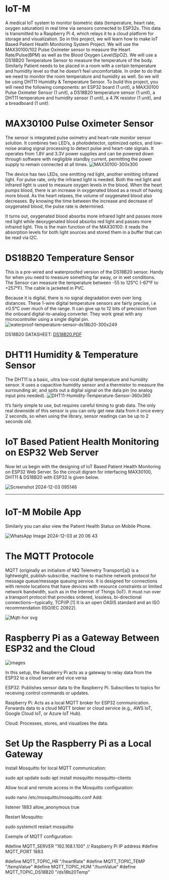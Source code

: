 # IoT-M
A medical IoT system to monitor biometric data (temperature, heart rate, oxygen saturation) in real time via sensors connected to ESP32s. This data is transmitted to a Raspberry Pi 4, which relays it to a cloud platform for storage and visualization.
So in this project, we will learn how to make IoT Based Patient Health Monitoring System Project. We will use the MAX30100/102 Pulse Oximeter sensor to measure the Heart Rate/Pulse(BPM) as well as the Blood Oxygen Level(SpO2). We will use a DS18B20 Temperature Sensor to measure the temperature of the body. Similarly Patient needs to be placed in a room with a certain temperature and humidity level so that he doesn’t feel uncomfortable. In order to do that we need to monitor the room temperature and humidity as well. So we will be using DHT11 Humidity & Temperature Sensor.
To build this project, you will need the following components: an ESP32 board (1 unit), a MAX30100 Pulse Oximeter Sensor (1 unit), a DS18B20 temperature sensor (1 unit), a DHT11 temperature and humidity sensor (1 unit), a 4.7K resistor (1 unit), and a breadboard (1 unit).
# MAX30100 Pulse Oximeter Sensor
The sensor is integrated pulse oximetry and heart-rate monitor sensor solution. It combines two LED’s, a photodetector, optimized optics, and low-noise analog signal processing to detect pulse and heart-rate signals. It operates from 1.8V and 3.3V power supplies and can be powered down through software with negligible standby current, permitting the power supply to remain connected at all times.
![MAX30100-300x300](https://github.com/user-attachments/assets/c88313ce-160a-495c-b24d-3f554c4b1c04)

The device has two LEDs, one emitting red light, another emitting infrared light. For pulse rate, only the infrared light is needed. Both the red light and infrared light is used to measure oxygen levels in the blood. When the heart pumps blood, there is an increase in oxygenated blood as a result of having more blood. As the heart relaxes, the volume of oxygenated blood also decreases. By knowing the time between the increase and decrease of oxygenated blood, the pulse rate is determined.

It turns out, oxygenated blood absorbs more infrared light and passes more red light while deoxygenated blood absorbs red light and passes more infrared light. This is the main function of the MAX30100: it reads the absorption levels for both light sources and stored them in a buffer that can be read via I2C.

# DS18B20 Temperature Sensor
This is a pre-wired and waterproofed version of the DS18B20 sensor. Handy for when you need to measure something far away, or in wet conditions. The Sensor can measure the temperature between -55 to 125°C (-67°F to +257°F). The cable is jacketed in PVC.

Because it is digital, there is no signal degradation even over long distances. These 1-wire digital temperature sensors are fairly precise, i.e ±0.5°C over much of the range. It can give up to 12 bits of precision from the onboard digital-to-analog converter. They work great with any microcontroller using a single digital pin.
![waterproof-temperature-sensor-ds18b20-300x249](https://github.com/user-attachments/assets/19ac0fec-f626-45b8-af4d-40c130b97480)

DS18B20 DATASHEET: 
[DS18B20.PDF](https://github.com/user-attachments/files/17990132/DS18B20.PDF)


# DHT11 Humidity & Temperature Sensor
The DHT11 is a basic, ultra low-cost digital temperature and humidity sensor. It uses a capacitive humidity sensor and a thermistor to measure the surrounding air, and spits out a digital signal on the data pin (no analog input pins needed).
![DHT11-Humidity-Temperature-Sensor-360x360](https://github.com/user-attachments/assets/43e484cb-f6f2-4d46-b9ce-1f0eb5b76135)

It’s fairly simple to use, but requires careful timing to grab data. The only real downside of this sensor is you can only get new data from it once every 2 seconds, so when using the library, sensor readings can be up to 2 seconds old.

# IoT Based Patient Health Monitoring on ESP32 Web Server
Now let us begin with the designing of IoT Based Patient Health Monitoring on ESP32 Web Server. So the circuit digram for interfacing MAX30100, DHT11 & DS18B20 with ESP32 is given below.

![Screenshot 2024-12-03 095146](https://github.com/user-attachments/assets/6c8433c0-eb4c-41ea-a1da-c4e56b3681a8)

-----------------------------------------------------------------------------------------------------------------------------
# IoT-M Mobile App

Similarly you can also view the Patient Health Status on Mobile Phone.

![WhatsApp Image 2024-12-03 at 20 06 43](https://github.com/user-attachments/assets/a71e619d-804f-4cb9-a5f8-8c085cd83671)

# The MQTT Protocole

MQTT (originally an initialism of MQ Telemetry Transport[a]) is a lightweight, publish-subscribe, machine to machine network protocol for message queue/message queuing service. It is designed for connections with remote locations that have devices with resource constraints or limited network bandwidth, such as in the Internet of Things (IoT). It must run over a transport protocol that provides ordered, lossless, bi-directional connections—typically, TCP/IP.[1] It is an open OASIS standard and an ISO recommendation (ISO/IEC 20922).

![Mqtt-hor svg](https://github.com/user-attachments/assets/deaf2fbd-a002-443e-a25f-5b44893bb10c)

 # Raspberry Pi as a Gateway Between ESP32 and the Cloud

![images](https://github.com/user-attachments/assets/90b61e9c-1155-40a7-a6d0-e406c5e066b7)

In this setup, the Raspberry Pi acts as a gateway to relay data from the ESP32 to a cloud server and vice versa

ESP32:
Publishes sensor data to the Raspberry Pi.
Subscribes to topics for receiving control commands or updates.

Raspberry Pi:
Acts as a local MQTT broker for ESP32 communication.
Forwards data to a cloud MQTT broker or cloud service (e.g., AWS IoT, Google Cloud IoT, or Azure IoT Hub).

Cloud:
Processes, stores, and visualizes the data.

# Set Up the Raspberry Pi as a Local Gateway
Install Mosquitto for local MQTT communication:

sudo apt update
sudo apt install mosquitto mosquitto-clients

Allow local and remote access in the Mosquitto configuration:

sudo nano /etc/mosquitto/mosquitto.conf
Add:

listener 1883
allow_anonymous true

Restart Mosquitto:

sudo systemctl restart mosquitto

Exemple of MQTT configuration:

#define MQTT_SERVER "192.168.1.100" // Raspberry Pi IP address
#define MQTT_PORT 1883

#define MQTT_TOPIC_HR "/heartRate"
#define MQTT_TOPIC_TEMP "/tempValue"
#define MQTT_TOPIC_HUM "/humValue"
#define MQTT_TOPIC_DS18B20 "/ds18b20Temp"
